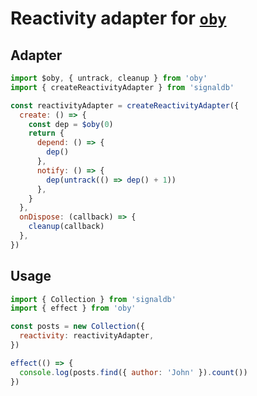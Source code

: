# Reactivity adapter for [`oby`](https://github.com/vobyjs/oby)

## Adapter

```js
import $oby, { untrack, cleanup } from 'oby'
import { createReactivityAdapter } from 'signaldb'

const reactivityAdapter = createReactivityAdapter({
  create: () => {
    const dep = $oby(0)
    return {
      depend: () => {
        dep()
      },
      notify: () => {
        dep(untrack(() => dep() + 1))
      },
    }
  },
  onDispose: (callback) => {
    cleanup(callback)
  },
})
```

## Usage

```js
import { Collection } from 'signaldb'
import { effect } from 'oby'

const posts = new Collection({
  reactivity: reactivityAdapter,
})

effect(() => {
  console.log(posts.find({ author: 'John' }).count())
})
```
